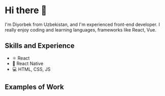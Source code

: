 # Hi there 👋
I'm Diyorbek from Uzbekistan, and I'm experienced front-end developer. I really enjoy coding and learning languages, frameworks like React, Vue. 

## Skills and Experience
* ⚛ React
* 📱 React Native
* 💻 HTML, CSS, JS

## Examples of Work
